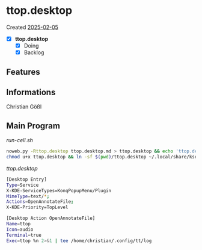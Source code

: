 # ttop.desktop
Created [2025-02-05](2025-02-05)

- [X] **ttop.desktop**
    - [X] Doing
    - [X] Backlog

## Features



## Informations
 Christian Gößl
## Main Program


*run-cell.sh*
```bash
noweb.py -Rttop.desktop ttop.desktop.md > ttop.desktop && echo 'ttop.desktop' && date 
chmod u+x ttop.desktop && ln -sf $(pwd)/ttop.desktop ~/.local/share/kservices5/ServiceMenus/ttop.desktop && echo 'fertig'
```


*ttop.desktop*
```bash
[Desktop Entry]
Type=Service
X-KDE-ServiceTypes=KonqPopupMenu/Plugin
MimeType=text/*;
Actions=OpenAnnotateFile;
X-KDE-Priority=TopLevel

[Desktop Action OpenAnnotateFile]
Name=ttop
Icon=audio
Terminal=true
Exec=ttop %n 2>&1 | tee /home/christian/.config/tt/log
```
